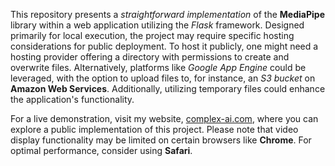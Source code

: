 This repository presents a *straightforward implementation* of the **MediaPipe** library within a web application utilizing the *Flask* framework. Designed primarily for local execution, the project may require specific hosting considerations for public deployment. To host it publicly, one might need a hosting provider offering a directory with permissions to create and overwrite files. Alternatively, platforms like *Google App Engine* could be leveraged, with the option to upload files to, for instance, an *S3 bucket* on **Amazon Web Services**. Additionally, utilizing temporary files could enhance the application's functionality.

For a live demonstration, visit my website, [complex-ai.com](https://optimum-archery-413519.lm.r.appspot.com/), where you can explore a public implementation of this project. Please note that video display functionality may be limited on certain browsers like **Chrome**. For optimal performance, consider using **Safari**.
